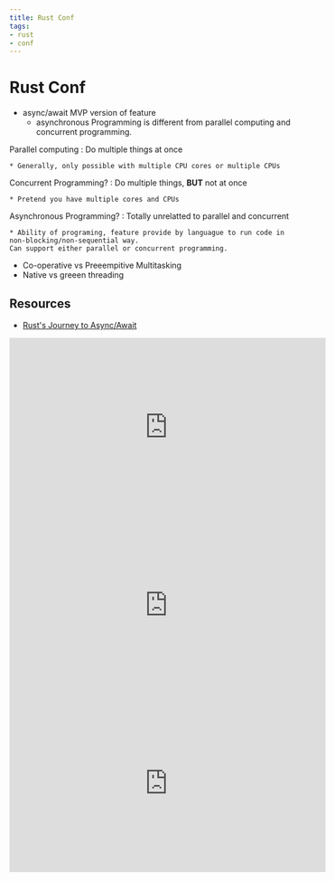 ```yaml
---
title: Rust Conf
tags:
- rust
- conf
---
```


# Rust Conf

<TagLinks />


* async/await MVP version of feature
  * asynchronous Programming is different from parallel computing and concurrent programming.

Parallel computing
:   Do multiple things at once

    * Generally, only possible with multiple CPU cores or multiple CPUs

Concurrent Programming?
:   Do multiple things, **BUT** not at once

    * Pretend you have multiple cores and CPUs

Asynchronous Programming?
:   Totally unrelatted to parallel and concurrent

    * Ability of programing, feature provide by languague to run code in non-blocking/non-sequential way.
    Can support either parallel or concurrent programming.

* Co-operative vs Preeempitive Multitasking
* Native vs greeen threading


## Resources

* [Rust's Journey to Async/Await](/pdf/QConNY2019-SteveKlabnik-RustsJourneytoAsyncwait.pdf)

<iframe width="560" height="315" src="https://www.youtube.com/embed/lJ3NC-R3gSI" frameborder="0" allow="accelerometer; autoplay; encrypted-media; gyroscope; picture-in-picture" allowfullscreen></iframe>

<iframe width="560" height="315" src="https://www.youtube.com/embed/NNwK5ZPAJCk" frameborder="0" allow="accelerometer; autoplay; encrypted-media; gyroscope; picture-in-picture" allowfullscreen></iframe>

<iframe width="560" height="315" src="https://www.youtube.com/embed/CY8fiOUqA1U" frameborder="0" allow="accelerometer; autoplay; encrypted-media; gyroscope; picture-in-picture" allowfullscreen></iframe>


<Footer />
